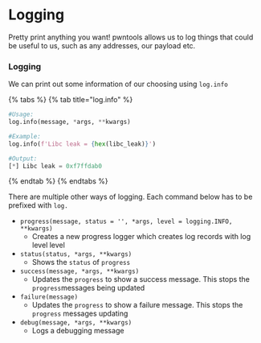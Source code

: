 # Logging

Pretty print anything you want! pwntools allows us to log things that could be useful to us, such as any addresses, our payload etc.

### Logging

We can print out some information of our choosing using `log.info`

{% tabs %}
{% tab title="log.info" %}
```python
#Usage:
log.info(message, *args, **kwargs)
```

```python
#Example:
log.info(f'Libc leak = {hex(libc_leak)}')

#Output:
[*] Libc leak = 0xf7ffdab0
```
{% endtab %}
{% endtabs %}

There are multiple other ways of logging. Each command below has to be prefixed with `log.`

* `progress(message, status = '', *args, level = logging.INFO, **kwargs)`
  * Creates a new progress logger which creates log records with log level level
* `status(status, *args, **kwargs)`
  * Shows the `status` of `progress`
* `success(message, *args, **kwargs)`
  * Updates the `progress` to show a success message. This stops the `progress`messages being updated
* `failure(message)`
  * Updates the `progress` to show a failure message. This stops the `progress` messages  updating
* `debug(message, *args, **kwargs)`
  * Logs a debugging message

